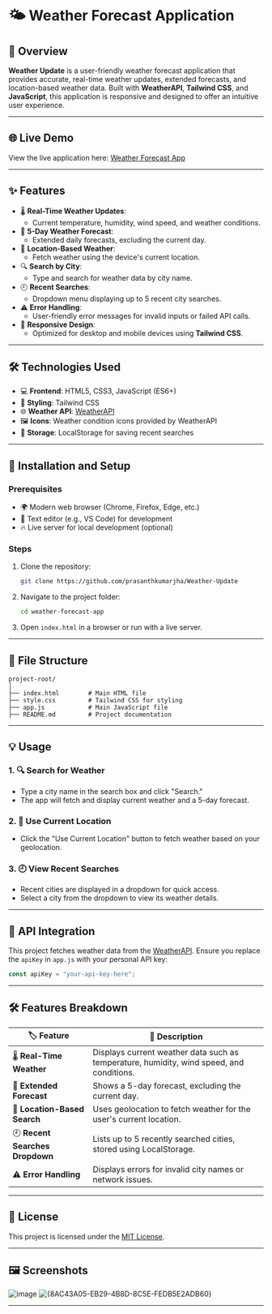 
# 🌤️ Weather Forecast Application

## 📝 Overview
**Weather Update** is a user-friendly weather forecast application that provides accurate, real-time weather updates, extended forecasts, and location-based weather data. Built with **WeatherAPI**, **Tailwind CSS**, and **JavaScript**, this application is responsive and designed to offer an intuitive user experience.

---

## 🌐 Live Demo
View the live application here: [Weather Forecast App](https://weather-update-api.vercel.app/)

---

## ✨ Features
- 🌡️ **Real-Time Weather Updates**:
  - Current temperature, humidity, wind speed, and weather conditions.
- 📅 **5-Day Weather Forecast**:
  - Extended daily forecasts, excluding the current day.
- 📍 **Location-Based Weather**:
  - Fetch weather using the device's current location.
- 🔍 **Search by City**:
  - Type and search for weather data by city name.
- 🕘 **Recent Searches**:
  - Dropdown menu displaying up to 5 recent city searches.
- ⚠️ **Error Handling**:
  - User-friendly error messages for invalid inputs or failed API calls.
- 📱 **Responsive Design**:
  - Optimized for desktop and mobile devices using **Tailwind CSS**.

---

## 🛠️ Technologies Used
- 💻 **Frontend**: HTML5, CSS3, JavaScript (ES6+)
- 🎨 **Styling**: Tailwind CSS
- 🌐 **Weather API**: [WeatherAPI](https://www.weatherapi.com/)
- 🖼️ **Icons**: Weather condition icons provided by WeatherAPI
- 📂 **Storage**: LocalStorage for saving recent searches

---

## 🚀 Installation and Setup

### Prerequisites
- 🌍 Modern web browser (Chrome, Firefox, Edge, etc.)
- 📝 Text editor (e.g., VS Code) for development
- 🔥 Live server for local development (optional)

### Steps
1. Clone the repository:
   ```bash
   git clone https://github.com/prasanthkumarjha/Weather-Update
   ```
2. Navigate to the project folder:
   ```bash
   cd weather-forecast-app
   ```
3. Open `index.html` in a browser or run with a live server.

---

## 📁 File Structure
```
project-root/
│
├── index.html        # Main HTML file
├── style.css         # Tailwind CSS for styling
├── app.js            # Main JavaScript file
├── README.md         # Project documentation
```

---

## 💡 Usage

### 1. 🔍 Search for Weather
- Type a city name in the search box and click "Search."
- The app will fetch and display current weather and a 5-day forecast.

### 2. 📍 Use Current Location
- Click the "Use Current Location" button to fetch weather based on your geolocation.

### 3. 🕘 View Recent Searches
- Recent cities are displayed in a dropdown for quick access.
- Select a city from the dropdown to view its weather details.

---

## 🔗 API Integration
This project fetches weather data from the [WeatherAPI](https://www.weatherapi.com/). Ensure you replace the `apiKey` in `app.js` with your personal API key:
```javascript
const apiKey = "your-api-key-here";
```

---

## 🛠️ Features Breakdown

| 🏷️ **Feature**            | 📝 **Description**                                                                 |
|----------------------------|-----------------------------------------------------------------------------------|
| 🌡️ **Real-Time Weather**    | Displays current weather data such as temperature, humidity, wind speed, and conditions. |
| 📅 **Extended Forecast**    | Shows a 5-day forecast, excluding the current day.                               |
| 📍 **Location-Based Search**| Uses geolocation to fetch weather for the user's current location.               |
| 🕘 **Recent Searches Dropdown** | Lists up to 5 recently searched cities, stored using LocalStorage.               |
| ⚠️ **Error Handling**       | Displays errors for invalid city names or network issues.                        |


---

## 📜 License
This project is licensed under the [MIT License](LICENSE).

---

## 🖼️ Screenshots
![image](https://github.com/user-attachments/assets/9c2644a9-bdec-450b-814e-aee497bba818)
![{8AC43A05-EB29-4B8D-8C5E-FEDB5E2ADB60}](https://github.com/user-attachments/assets/775e8691-2877-4f2e-a647-3e53dd0ed543)



---
